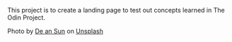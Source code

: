 This project is to create a landing page to test out concepts learned in The Odin Project.

Photo by <a href="https://unsplash.com/@andyadcon?utm_source=unsplash&utm_medium=referral&utm_content=creditCopyText">De an Sun</a> on <a href="https://unsplash.com/?utm_source=unsplash&utm_medium=referral&utm_content=creditCopyText">Unsplash</a>
  